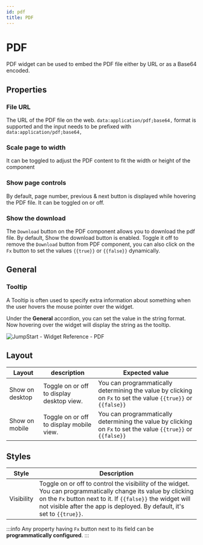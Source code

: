 ```yaml
---
id: pdf
title: PDF
---
```


# PDF

PDF widget can be used to embed the PDF file either by URL or as a Base64 encoded.

## Properties

### File URL

The URL of the PDF file on the web. `data:application/pdf;base64,` format is supported and the input needs to be prefixed with `data:application/pdf;base64,`

### Scale page to width

It can be toggled to adjust the PDF content to fit the width or height of the component

### Show page controls

By default, page number, previous & next button is displayed while hovering the PDF file. It can be toggled on or off.

### Show the download

The `Download` button on the PDF component allows you to download the pdf file. By default, Show the download button is enabled. Toggle it off to remove the `Download` button from PDF component, you can also click on the `Fx` button to set the values `{{true}}` or `{{false}}` dynamically.

## General
### Tooltip

A Tooltip is often used to specify extra information about something when the user hovers the mouse pointer over the widget.

Under the <b>General</b> accordion, you can set the value in the string format. Now hovering over the widget will display the string as the tooltip.

<div style={{textAlign: 'center'}}>

<img className="screenshot-full" src="/img/tooltip.png" alt="JumpStart - Widget Reference - PDF" />

</div>

## Layout

| Layout          | description                               | Expected value                                                                                                |
| --------------- | ----------------------------------------- | ------------------------------------------------------------------------------------------------------------- |
| Show on desktop | Toggle on or off to display desktop view. | You can programmatically determining the value by clicking on `Fx` to set the value `{{true}}` or `{{false}}` |
| Show on mobile  | Toggle on or off to display mobile view.  | You can programmatically determining the value by clicking on `Fx` to set the value `{{true}}` or `{{false}}` |

## Styles

| Style      | Description                                                                                                                                                                                                                                              |
| ---------- | -------------------------------------------------------------------------------------------------------------------------------------------------------------------------------------------------------------------------------------------------------- |
| Visibility | Toggle on or off to control the visibility of the widget. You can programmatically change its value by clicking on the `Fx` button next to it. If `{{false}}` the widget will not visible after the app is deployed. By default, it's set to `{{true}}`. |

:::info
Any property having `Fx` button next to its field can be **programmatically configured**.
:::
